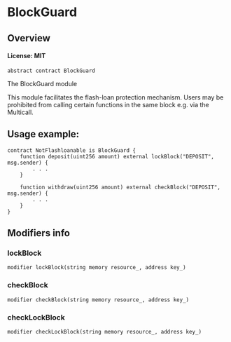 # BlockGuard

## Overview

#### License: MIT

```solidity
abstract contract BlockGuard
```

The BlockGuard module

This module facilitates the flash-loan protection mechanism. Users may be prohibited from calling certain
functions in the same block e.g. via the Multicall.

## Usage example:

```
contract NotFlashloanable is BlockGuard {
    function deposit(uint256 amount) external lockBlock("DEPOSIT", msg.sender) {
        . . .
    }

    function withdraw(uint256 amount) external checkBlock("DEPOSIT", msg.sender) {
        . . .
    }
}
```
## Modifiers info

### lockBlock

```solidity
modifier lockBlock(string memory resource_, address key_)
```


### checkBlock

```solidity
modifier checkBlock(string memory resource_, address key_)
```


### checkLockBlock

```solidity
modifier checkLockBlock(string memory resource_, address key_)
```

